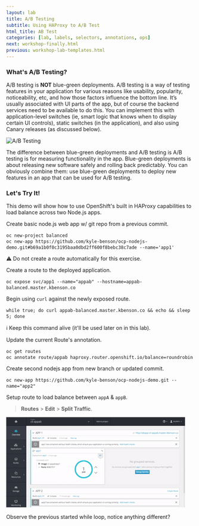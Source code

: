 ```yaml
---
layout: lab
title: A/B Testing
subtitle: Using HAProxy to A/B Test
html_title: AB Test
categories: [lab, labels, selectors, annotations, ops]
next: workshop-finally.html
previous: workshop-lab-templates.html
---
```


### What's A/B Testing?

A/B testing is **NOT** blue-green deployments. A/B testing is a way of testing features in your application for various reasons like usability, popularity, noticeability, etc, and how those factors influence the bottom line. It’s usually associated with UI parts of the app, but of course the backend services need to be available to do this. You can implement this with application-level switches (ie, smart logic that knows when to display certain UI controls), static switches (in the application), and also using Canary releases (as discussed below).

<img alt="A/B Testing" src="{{ site.baseurl }}/www-default/screenshots/ab-testing.png" width="600"/><br/>

The difference between blue-green deployments and A/B testing is A/B testing is for measuring functionality in the app. Blue-green deployments is about releasing new software safely and rolling back predictably. You can obviously combine them: use blue-green deployments to deploy new features in an app that can be used for A/B testing.

### Let's Try It!
This demo will show how to use OpenShift's built in HAProxy capabilities to load balance across two Node.js apps.

Create basic node.js web app w/ git repo from a previous commit.

    oc new-project balanced
    oc new-app https://github.com/kyle-benson/ocp-nodejs-demo.git#b69a1b0f0c3195baa0dbd2ff600f8bebc38c7ade --name='app1'

:warning: Do not create a route automatically for this exercise.

Create a route to the deployed application.

    oc expose svc/app1 --name="appab" --hostname=appab-balanced.master.kbenson.co

Begin using `curl` against the newly exposed route.


    while true; do curl appab-balanced.master.kbenson.co && echo && sleep 5; done

:information_source: Keep this command alive (it'll be used later on in this lab).

Update the current Route's annotation.

    oc get routes
    oc annotate route/appab haproxy.router.openshift.io/balance=roundrobin

Create second nodejs app from new branch or updated commit.

    oc new-app https://github.com/kyle-benson/ocp-nodejs-demo.git --name="app2"

Setup route to load balance between `appA` & `appB`.

> **Routes** > **Edit** > **Split Traffic**.

  ![ocp route gif](screenshots/ocp_AB_routes.gif "Enabling an AB route in the UI")

Observe the previous started while loop, notice anything different?
